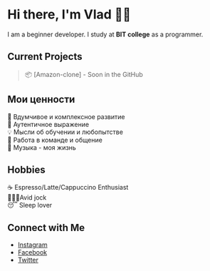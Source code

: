 # Hi there, I'm Vlad 👋🏻
I am a beginner developer. I study at <strong>BIT college</strong>  as a programmer.

## Current Projects <br/>
> 📦 [Amazon-clone] - Soon in the GitHub

## Мои ценности
🧠 Вдумчивое и комплексное развитие <br/>
🖤 Аутентичное выражение <br/>
💡 Мысли об обучении и любопытстве <br/>
🙌 Работа в команде и общение <br/>
🎵 Музыка - моя жизнь

## Hobbies
☕️ Espresso/Latte/Cappuccino Enthusiast <br/>
🏋🏻‍♀️Avid  jock </br>
😴 Sleep lover

## Connect with Me
- [Instagram](https://www.instagram.com/vladislav_henkel/) <br/>
- [Facebook](https://www.facebook.com/vladislav.henkel.3) <br/>
- [Twitter](https://twitter.com/vladhenkel) <br/>
